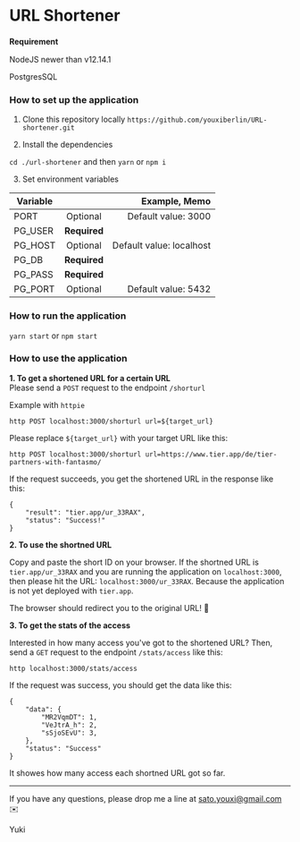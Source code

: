 # URL Shortener

**Requirement**　

NodeJS newer than v12.14.1  

PostgresSQL

### How to set up the application

1. Clone this repository locally
`https://github.com/youxiberlin/URL-shortener.git`

2. Install the dependencies

`cd ./url-shortener` and then `yarn` or `npm i`

3. Set environment variables

| Variable     |           | Example, Memo|
| ------------- |:--------:| -----:|
| PORT | Optional      | Default value: 3000  |
| PG_USER  | **Required** |     |
| PG_HOST  | Optional      | Default value: localhost  |
| PG_DB | **Required**     |    |
| PG_PASS | **Required**      |    |
| PG_PORT | Optional      | Default value: 5432  |
   

### How to run the application

`yarn start` or `npm start` 

### How to use the application

**1. To get a shortened URL for a certain URL**  
Please send a `POST` request to the endpoint `/shorturl`

Example with `httpie`
```
http POST localhost:3000/shorturl url=${target_url}
```
Please replace `${target_url}` with your target URL like this:
```
http POST localhost:3000/shorturl url=https://www.tier.app/de/tier-partners-with-fantasmo/
```

If the request succeeds, you get the shortened URL in the response like this:
```
{
    "result": "tier.app/ur_33RAX",
    "status": "Success!"
}
```

**2. To use the shortned URL**

Copy and paste the short ID on your browser. If the shortned URL is `tier.app/ur_33RAX` and you are running the application on `localhost:3000`, then please hit the URL: `localhost:3000/ur_33RAX`. Because the application is not yet deployed with `tier.app`.

The browser should redirect you to the original URL! 🚀

**3. To get the stats of the access**


Interested in how many access you've got to the shortened URL?
Then, send a `GET` request to the endpoint `/stats/access` like this:

```
http localhost:3000/stats/access
```

If the request was success, you should get the data like this:

```
{
    "data": {
        "MR2VqmDT": 1,
        "VeJtrA_h": 2,
        "sSjoSEvU": 3,
    },
    "status": "Success"
}
```
   
It showes how many access each shortned URL got so far.



----
If you have any questions, please drop me a line at sato.youxi@gmail.com ✉️

Yuki 